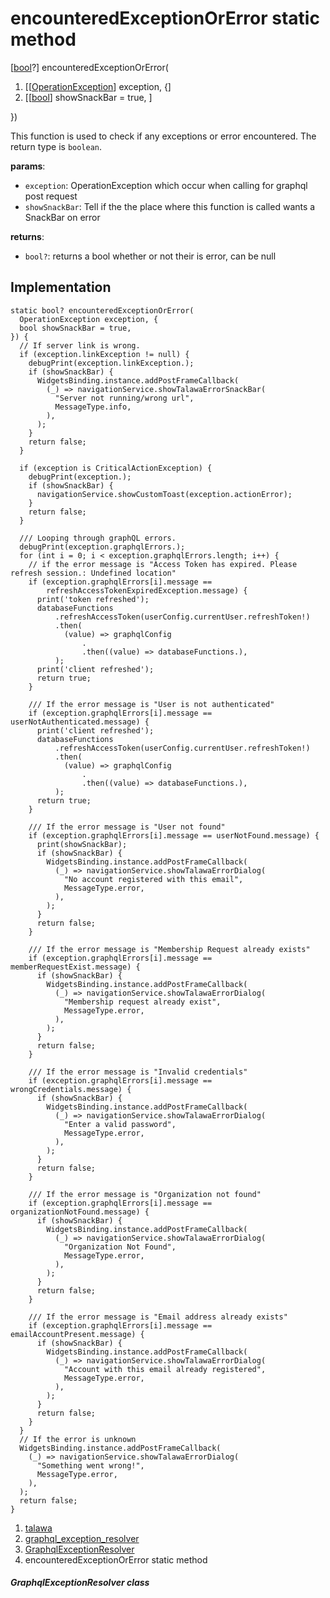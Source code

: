 
<div>

# encounteredExceptionOrError static method

</div>


[[bool](https://api.flutter.dev/flutter/dart-core/bool-class.html)?]
encounteredExceptionOrError(

1.  [[[OperationException](https://pub.dev/documentation/graphql/5.2.0-beta.9/graphql/OperationException-class.html)]
    exception,
    {]
2.  [[[bool](https://api.flutter.dev/flutter/dart-core/bool-class.html)]
    showSnackBar = true,
    ]

})



This function is used to check if any exceptions or error encountered.
The return type is `boolean`.

**params**:

-   `exception`: OperationException which occur when calling for graphql
    post request
-   `showSnackBar`: Tell if the the place where this function is called
    wants a SnackBar on error

**returns**:

-   `bool?`: returns a bool whether or not their is error, can be null



## Implementation

``` language-dart
static bool? encounteredExceptionOrError(
  OperationException exception, {
  bool showSnackBar = true,
}) {
  // If server link is wrong.
  if (exception.linkException != null) {
    debugPrint(exception.linkException.);
    if (showSnackBar) {
      WidgetsBinding.instance.addPostFrameCallback(
        (_) => navigationService.showTalawaErrorSnackBar(
          "Server not running/wrong url",
          MessageType.info,
        ),
      );
    }
    return false;
  }

  if (exception is CriticalActionException) {
    debugPrint(exception.);
    if (showSnackBar) {
      navigationService.showCustomToast(exception.actionError);
    }
    return false;
  }

  /// Looping through graphQL errors.
  debugPrint(exception.graphqlErrors.);
  for (int i = 0; i < exception.graphqlErrors.length; i++) {
    // if the error message is "Access Token has expired. Please refresh session.: Undefined location"
    if (exception.graphqlErrors[i].message ==
        refreshAccessTokenExpiredException.message) {
      print('token refreshed');
      databaseFunctions
          .refreshAccessToken(userConfig.currentUser.refreshToken!)
          .then(
            (value) => graphqlConfig
                .
                .then((value) => databaseFunctions.),
          );
      print('client refreshed');
      return true;
    }

    /// If the error message is "User is not authenticated"
    if (exception.graphqlErrors[i].message == userNotAuthenticated.message) {
      print('client refreshed');
      databaseFunctions
          .refreshAccessToken(userConfig.currentUser.refreshToken!)
          .then(
            (value) => graphqlConfig
                .
                .then((value) => databaseFunctions.),
          );
      return true;
    }

    /// If the error message is "User not found"
    if (exception.graphqlErrors[i].message == userNotFound.message) {
      print(showSnackBar);
      if (showSnackBar) {
        WidgetsBinding.instance.addPostFrameCallback(
          (_) => navigationService.showTalawaErrorDialog(
            "No account registered with this email",
            MessageType.error,
          ),
        );
      }
      return false;
    }

    /// If the error message is "Membership Request already exists"
    if (exception.graphqlErrors[i].message == memberRequestExist.message) {
      if (showSnackBar) {
        WidgetsBinding.instance.addPostFrameCallback(
          (_) => navigationService.showTalawaErrorDialog(
            "Membership request already exist",
            MessageType.error,
          ),
        );
      }
      return false;
    }

    /// If the error message is "Invalid credentials"
    if (exception.graphqlErrors[i].message == wrongCredentials.message) {
      if (showSnackBar) {
        WidgetsBinding.instance.addPostFrameCallback(
          (_) => navigationService.showTalawaErrorDialog(
            "Enter a valid password",
            MessageType.error,
          ),
        );
      }
      return false;
    }

    /// If the error message is "Organization not found"
    if (exception.graphqlErrors[i].message == organizationNotFound.message) {
      if (showSnackBar) {
        WidgetsBinding.instance.addPostFrameCallback(
          (_) => navigationService.showTalawaErrorDialog(
            "Organization Not Found",
            MessageType.error,
          ),
        );
      }
      return false;
    }

    /// If the error message is "Email address already exists"
    if (exception.graphqlErrors[i].message == emailAccountPresent.message) {
      if (showSnackBar) {
        WidgetsBinding.instance.addPostFrameCallback(
          (_) => navigationService.showTalawaErrorDialog(
            "Account with this email already registered",
            MessageType.error,
          ),
        );
      }
      return false;
    }
  }
  // If the error is unknown
  WidgetsBinding.instance.addPostFrameCallback(
    (_) => navigationService.showTalawaErrorDialog(
      "Something went wrong!",
      MessageType.error,
    ),
  );
  return false;
}
```







1.  [talawa](../../index.html)
2.  [graphql_exception_resolver](../../exceptions_graphql_exception_resolver/)
3.  [GraphqlExceptionResolver](../../exceptions_graphql_exception_resolver/GraphqlExceptionResolver-class.html)
4.  encounteredExceptionOrError static method

##### GraphqlExceptionResolver class







